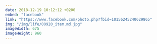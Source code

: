 ```yaml
---
date: 2018-12-19 10:12:12 +0200
embed: "facebook"
link: "https://www.facebook.com/photo.php?fbid=10156245240629865"
img: "/img/life/00920_item.md.jpg"
imageWidth: 675
imageHeight: 960
---
```

